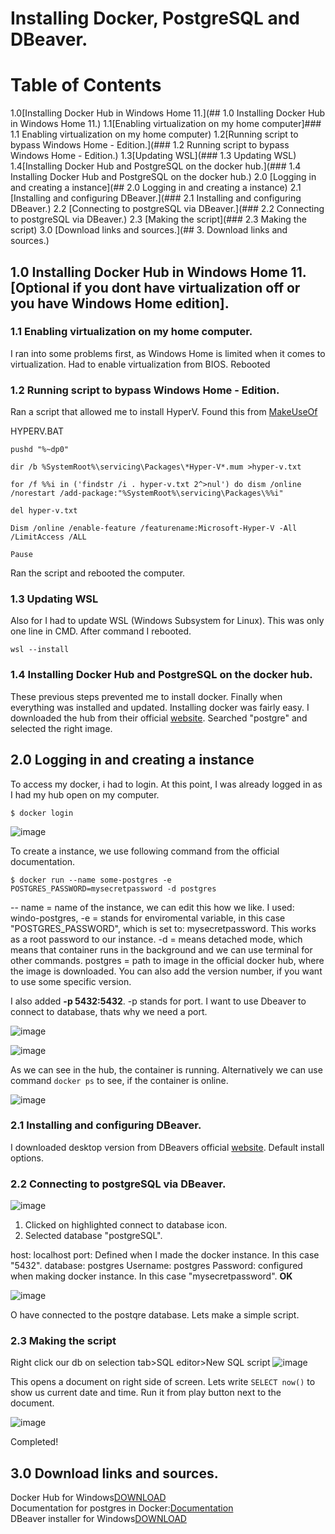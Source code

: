 # Installing Docker, PostgreSQL and DBeaver.

# Table of Contents
1.0[Installing Docker Hub in Windows Home 11.](## 1.0 Installing Docker Hub in Windows Home 11.)
1.1[Enabling virtualization on my home computer]### 1.1 Enabling virtualization on my home computer)
1.2[Running script to bypass Windows Home - Edition.](### 1.2 Running script to bypass Windows Home - Edition.)
1.3[Updating WSL](### 1.3 Updating WSL)
1.4[Installing Docker Hub and PostgreSQL on the docker hub.](### 1.4 Installing Docker Hub and PostgreSQL on the docker hub.)
2.0 [Logging in and creating a instance](## 2.0 Logging in and creating a instance)
2.1 [Installing and configuring DBeaver.](### 2.1 Installing and configuring DBeaver.)
2.2 [Connecting to postgreSQL via DBeaver.](### 2.2 Connecting to postgreSQL via DBeaver.)
2.3 [Making the script](### 2.3 Making the script)
3.0 [Download links and sources.](## 3. Download links and sources.)




## 1.0 Installing Docker Hub in Windows Home 11. [Optional if you dont have virtualization off or you have Windows Home edition].

### 1.1 Enabling virtualization on my home computer.

I ran into some problems first, as Windows Home is limited when it comes to virtualization. Had to enable virtualization from BIOS. Rebooted

### 1.2 Running script to bypass Windows Home - Edition.

Ran a script that allowed me to install HyperV. Found this from [MakeUseOf](https://www.makeuseof.com/install-hyper-v-windows-11-home/)

HYPERV.BAT

```
pushd "%~dp0"

dir /b %SystemRoot%\servicing\Packages\*Hyper-V*.mum >hyper-v.txt

for /f %%i in ('findstr /i . hyper-v.txt 2^>nul') do dism /online /norestart /add-package:"%SystemRoot%\servicing\Packages\%%i"

del hyper-v.txt

Dism /online /enable-feature /featurename:Microsoft-Hyper-V -All /LimitAccess /ALL

Pause

```

Ran the script and rebooted the computer.

### 1.3 Updating WSL

Also for I had to update WSL (Windows Subsystem for Linux). This was only one line in CMD. After command I rebooted.

```
wsl --install
```

### 1.4 Installing Docker Hub and PostgreSQL on the docker hub.

These previous steps prevented me to install docker. Finally when everything was installed and updated. Installing docker was fairly easy. I downloaded the hub from their official [website](https://hub.docker.com/). Searched "postgre" and selected the right image.

## 2.0 Logging in and creating a instance

To access my docker, i had to login. At this point, I was already logged in as I had my hub open on my computer. 

```
$ docker login
```
![image](https://github.com/WindoCode/PostgresDocker/assets/110290723/c8dec2b5-c929-4ec9-9bb3-06df3de4bfec)


To create a instance, we use following command from the official documentation.

```
$ docker run --name some-postgres -e POSTGRES_PASSWORD=mysecretpassword -d postgres
```

-- name = name of the instance, we can edit this how we like. I used: windo-postgres,
-e = stands for enviromental variable, in this case "POSTGRES_PASSWORD", which is set to: mysecretpassword. This works as a root password to our instance.
-d = means detached mode, which means that container runs in the background and we can use terminal for other commands.
postgres = path to image in the official docker hub, where the image is downloaded. You can also add the version number, if you want to use some specific version.

I also added **-p 5432:5432**. -p stands for port. I want to use Dbeaver to connect to database, thats why we need a port.

![image](https://github.com/WindoCode/PostgresDocker/assets/110290723/3154417f-af9d-4d0e-8858-fd72b9801983)

![image](https://github.com/WindoCode/PostgresDocker/assets/110290723/bfc67b87-ca31-4ddd-b56c-c82874d128c4)

As we can see in the hub, the container is running. Alternatively we can use command ```docker ps``` to see, if the container is online.

![image](https://github.com/WindoCode/PostgresDocker/assets/110290723/46bdc5b6-2ff3-4d9d-8a0e-3ea6038341ef)


### 2.1 Installing and configuring DBeaver.

I downloaded desktop version from DBeavers official [website](https://dbeaver.io/download/). Default install options.

### 2.2 Connecting to postgreSQL via DBeaver.

![image](https://github.com/WindoCode/PostgresDocker/assets/110290723/d69442ad-8143-487b-b4ef-e593735ca12f)

1. Clicked on highlighted connect to database icon.
2. Selected database "postgreSQL".

host: localhost
port: Defined when I made the docker instance. In this case "5432".
database: postgres
Username: postgres
Password: configured when making docker instance. In this case "mysecretpassword".
**OK**

![image](https://github.com/WindoCode/PostgresDocker/assets/110290723/2b2c32b5-a84a-4768-aa73-1a46e9f26eac)

O have connected to the postqre database. Lets make a simple script.

### 2.3 Making the script

Right click our db on selection tab>SQL editor>New SQL script
![image](https://github.com/WindoCode/PostgresDocker/assets/110290723/7f8d0bf8-0f7b-482f-96b3-7d88159ecc41)

This opens a document on right side of screen. Lets write ``SELECT now()`` to show us current date and time. Run it from play button next to the document.

![image](https://github.com/WindoCode/PostgresDocker/assets/110290723/71323d75-1c6c-4d4c-9ea9-3aad3b13deb0)

Completed!

## 3.0 Download links and sources.

Docker Hub for Windows[DOWNLOAD](https://desktop.docker.com/win/main/amd64/Docker%20Desktop%20Installer.exe) <br>
Documentation for postgres in Docker:[Documentation](https://hub.docker.com/_/postgres) <br>
DBeaver installer for Windows[DOWNLOAD](https://dbeaver.io/files/dbeaver-ce-latest-x86_64-setup.exe) <br>







  







